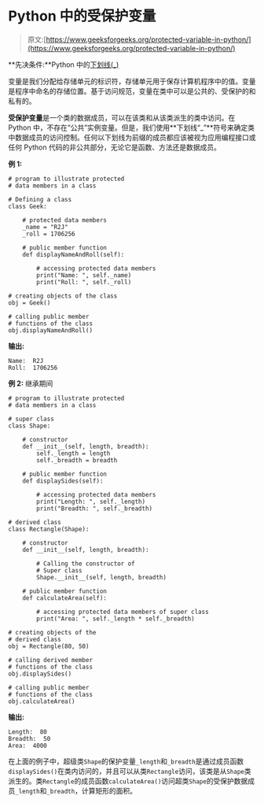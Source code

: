 # Python 中的受保护变量

> 原文:[https://www.geeksforgeeks.org/protected-variable-in-python/](https://www.geeksforgeeks.org/protected-variable-in-python/)

**先决条件:**Python 中的[下划线(_)](https://www.geeksforgeeks.org/underscore-_-python/)

变量是我们分配给存储单元的标识符，存储单元用于保存计算机程序中的值。变量是程序中命名的存储位置。基于访问规范，变量在类中可以是公共的、受保护的和私有的。

**受保护变量**是一个类的数据成员，可以在该类和从该类派生的类中访问。在 Python 中，不存在“公共”实例变量。但是，我们使用**下划线“_”**符号来确定类中数据成员的访问控制。任何以下划线为前缀的成员都应该被视为应用编程接口或任何 Python 代码的非公共部分，无论它是函数、方法还是数据成员。

**例 1:**

```
# program to illustrate protected
# data members in a class 

# Defining a class
class Geek: 

    # protected data members 
    _name = "R2J"
    _roll = 1706256

    # public member function 
    def displayNameAndRoll(self): 

        # accessing protected data members 
        print("Name: ", self._name) 
        print("Roll: ", self._roll) 

# creating objects of the class         
obj = Geek() 

# calling public member 
# functions of the class 
obj.displayNameAndRoll() 
```

**输出:**

```
Name:  R2J
Roll:  1706256

```

**例 2:** 继承期间

```
# program to illustrate protected
# data members in a class 

# super class 
class Shape: 

    # constructor 
    def __init__(self, length, breadth): 
        self._length = length
        self._breadth = breadth 

    # public member function 
    def displaySides(self): 

        # accessing protected data members 
        print("Length: ", self._length) 
        print("Breadth: ", self._breadth) 

# derived class 
class Rectangle(Shape): 

    # constructor 
    def __init__(self, length, breadth): 

        # Calling the constructor of
        # Super class
        Shape.__init__(self, length, breadth) 

    # public member function 
    def calculateArea(self): 

        # accessing protected data members of super class 
        print("Area: ", self._length * self._breadth) 

# creating objects of the 
# derived class         
obj = Rectangle(80, 50) 

# calling derived member 
# functions of the class
obj.displaySides()

# calling public member
# functions of the class 
obj.calculateArea() 
```

**输出:**

```
Length:  80
Breadth:  50
Area:  4000

```

在上面的例子中，超级类`Shape`的保护变量`_length`和`_breadth`是通过成员函数`displaySides()`在类内访问的，并且可以从类`Rectangle`访问，该类是从`Shape`类派生的。类`Rectangle`的成员函数`calculateArea()`访问超类`Shape`的受保护数据成员`_length`和`_breadth`，计算矩形的面积。